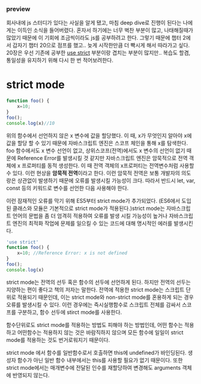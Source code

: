 ### preview

회사내에 js 스터디가 있다는 사실을 알게 됐고, 마침 deep dive로 진행이 된다는 나에게는 이득인 소식을 들어버렸다. 혼자서 하기에는 너무 벅찬 부분이 많고, 나태해질때가 많았기 때문에 이 기회에 조금씩이라도 js를 공부하려고 한다. 그렇기 때문에 챕터 2에서 갑자기 챕터 20으로 점프를 했고.. 늦게 시작한만큼 더 빡시게 해서 따라가고 싶다. 20장은 우선 기존에 공부한 [use strict](https://www.notion.so/use-strict-22e1ec151d78425f8a687efa893dffdc) 부분이랑 겹치는 부분이 많지만.. 복습도 할겸, 통일성을 유지하기 위해 다시 한 번 적어보려한다.

# strict mode

```jsx
function foo() {
	x=10;
}
foo();
console.log(x)//10
```

위의 함수에서 선언하지 않은 x 변수에 값을 할당했다. 이 때, x가 무엇인지 알아야 x에 값을 할당 할 수 있기 때문에 자바스크립트 엔진은 스코프 체인을 통해 x를 탐색한다. foo 함수에서도 x 변수 선언이 없고, 상위스코프(전역)에서도 x 변수의 선언이 없기 때문에 Reference Error를 발생시킬 것 같지만 자바스크립트 엔진은 암묵적으로 전역 객체에 x 프로퍼티를 동적 생성한다. 이 때 전역 객체의 x프로퍼티는 전역변수처럼 사용할 수 있다. 이런 현상을 **암묵적 전역**이라고 한다. 이런 암묵적 전역은 보통 개발자의 의도랑은 상관없이 발생하기 때문에 오류를 발생시킬 가능성이 크다. 따라서 반드시 let, var, const 등의 키워드로 변수를 선언한 다음 사용해야 한다.

이런 잠재적인 오류를 막기 위해 ES5부터 strict mode가 추가되었다. (ES6에서 도입된 클래스와 모듈은 기본적으로 strict mode가 적용된다.)strict mode는 자바스크립트 언어의 문법을 좀 더 엄격히 적용하여 오류를 발생 시킬 가능성이 높거나 자바스크립트 엔진의 최적화 작업에 문제를 일으킬 수 있는 코드에 대해 명시적인 에러를 발생시킨다.

```jsx
'use strict'
function foo() {
	x=10; //Reference Error: x is not defined
}
foo();
console.log(x)
```

 strict mode는 전역의 선두 혹은 함수의 선두에 선언하게 된다. 하지만 전역의 선두는 지양하는 편이 좋다고 책의 저자는 말한다. 전역에 적용한 strict mode는 스크립트 단위로 적용되기 때문인데, 이는 strict mode와 non-strict mode를 혼용하게 되는 경우 오류를 발생시킬 수 있다. 이런 경우에는 즉시실행함수로 스크립트 전체를 감싸서 스코프를 구분하고, 함수 선두에 stirct mode를 사용한다. 

함수단위로도 strict mode를 적용하는 방법도 피해야 하는 방법인데, 어떤 함수는 적용하고 어떤함수는 적용하지 않는 것은 바람직하지 않으며 모든 함수에 일일이 strict mode를 적용하는 것도 번거로워지기 때문이다.

strict mode 에서 함수를 일반함수로서 호출하면 this에 undefined가 바인딩된다. 생성자 함수가 아닌 일반 함수 내부에서는 this를 사용할 필요가 없기 때문이다. 또한 strict mode에서는 매개변수에 전달된 인수를 재할당하여 변경해도 arguments 객체에 반영되지 않는다.
